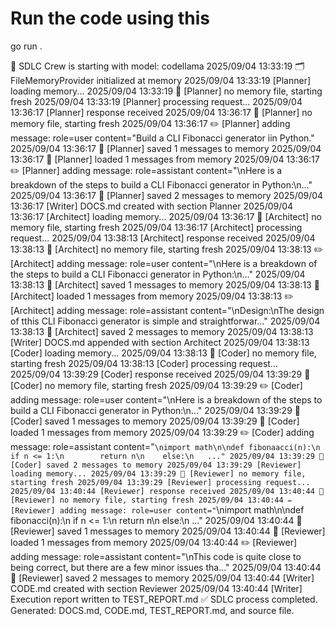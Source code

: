 # Run the code using this
go run .


🚀 SDLC Crew is starting with model: codellama
2025/09/04 13:33:19 🗂️  FileMemoryProvider initialized at memory
2025/09/04 13:33:19 [Planner] loading memory...
2025/09/04 13:33:19 📂 [Planner] no memory file, starting fresh
2025/09/04 13:33:19 [Planner] processing request...
2025/09/04 13:36:17 [Planner] response received
2025/09/04 13:36:17 📂 [Planner] no memory file, starting fresh
2025/09/04 13:36:17 ✏️  [Planner] adding message: role=user content="Build a CLI Fibonacci generator iin Python."
2025/09/04 13:36:17 💾 [Planner] saved 1 messages to memory
2025/09/04 13:36:17 📖 [Planner] loaded 1 messages from memory
2025/09/04 13:36:17 ✏️  [Planner] adding message: role=assistant content="\nHere is a breakdown of the steps to build a CLI Fibonacci generator in Python:\n..."
2025/09/04 13:36:17 💾 [Planner] saved 2 messages to memory
2025/09/04 13:36:17 [Writer] DOCS.md created with section Planner
2025/09/04 13:36:17 [Architect] loading memory...
2025/09/04 13:36:17 📂 [Architect] no memory file, starting fresh
2025/09/04 13:36:17 [Architect] processing request...
2025/09/04 13:38:13 [Architect] response received
2025/09/04 13:38:13 📂 [Architect] no memory file, starting fresh
2025/09/04 13:38:13 ✏️  [Architect] adding message: role=user content="\nHere is a breakdown of the steps to build a CLI Fibonacci generator in Python:\n..."
2025/09/04 13:38:13 💾 [Architect] saved 1 messages to memory
2025/09/04 13:38:13 📖 [Architect] loaded 1 messages from memory
2025/09/04 13:38:13 ✏️  [Architect] adding message: role=assistant content="\nDesign:\nThe design of tthis CLI Fibonacci generator is simple and straightforwar..."
2025/09/04 13:38:13 💾 [Architect] saved 2 messages to memory
2025/09/04 13:38:13 [Writer] DOCS.md appended with section Architect
2025/09/04 13:38:13 [Coder] loading memory...
2025/09/04 13:38:13 📂 [Coder] no memory file, starting fresh
2025/09/04 13:38:13 [Coder] processing request...
2025/09/04 13:39:29 [Coder] response received
2025/09/04 13:39:29 📂 [Coder] no memory file, starting fresh
2025/09/04 13:39:29 ✏️  [Coder] adding message: role=user content="\nHere is a breakdown of the steps  to build a CLI Fibonacci generator in Python:\n..."
2025/09/04 13:39:29 💾 [Coder] saved 1 messages to memory
2025/09/04 13:39:29 📖 [Coder] loaded 1 messages from memory
2025/09/04 13:39:29 ✏️  [Coder] adding message: role=assistant content="```\nimport math\n\ndef fibonaacci(n):\n    if n <= 1:\n        return n\n    else:\n   ..."
2025/09/04 13:39:29 💾 [Coder] saved 2 messages to memory
2025/09/04 13:39:29 [Reviewer] loading memory...
2025/09/04 13:39:29 📂 [Reviewer] no memory file, starting fresh
2025/09/04 13:39:29 [Reviewer] processing request...
2025/09/04 13:40:44 [Reviewer] response received
2025/09/04 13:40:44 📂 [Reviewer] no memory file, starting fresh
2025/09/04 13:40:44 ✏️  [Reviewer] adding message: role=user content="```\nimport math\n\ndef fibonacci(n):\n    if n <= 1:\n        return n\n    else:\n   ..."
2025/09/04 13:40:44 💾 [Reviewer] saved 1 messages to memory
2025/09/04 13:40:44 📖 [Reviewer] loaded 1 messages from memory
2025/09/04 13:40:44 ✏️  [Reviewer] adding message: role=assistant content="\nThis code is quite close to being correct, but there are a few minor issues tha..."
2025/09/04 13:40:44 💾 [Reviewer] saved 2 messages to memory
2025/09/04 13:40:44 [Writer] CODE.md created with section Reviewer
2025/09/04 13:40:44 [Writer] Execution report written to TEST_REPORT.md
✅ SDLC process completed. Generated: DOCS.md, CODE.md, TEST_REPORT.md, and source file.